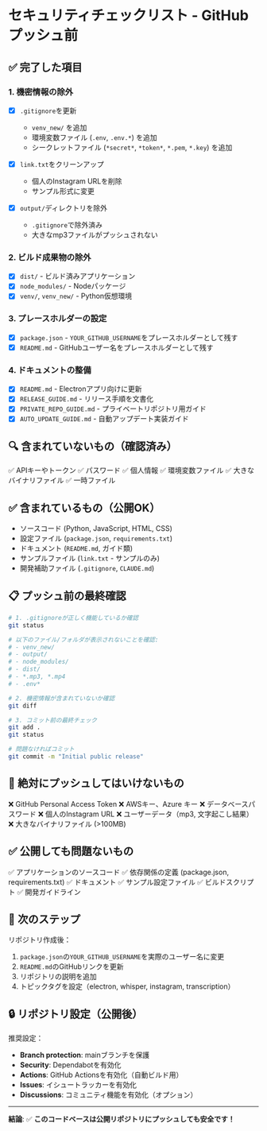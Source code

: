 # セキュリティチェックリスト - GitHubプッシュ前

## ✅ 完了した項目

### 1. 機密情報の除外
- [x] `.gitignore`を更新
  - `venv_new/` を追加
  - 環境変数ファイル (`.env`, `.env.*`) を追加
  - シークレットファイル (`*secret*`, `*token*`, `*.pem`, `*.key`) を追加

- [x] `link.txt`をクリーンアップ
  - 個人のInstagram URLを削除
  - サンプル形式に変更

- [x] `output/`ディレクトリを除外
  - `.gitignore`で除外済み
  - 大きなmp3ファイルがプッシュされない

### 2. ビルド成果物の除外
- [x] `dist/` - ビルド済みアプリケーション
- [x] `node_modules/` - Nodeパッケージ
- [x] `venv/`, `venv_new/` - Python仮想環境

### 3. プレースホルダーの設定
- [x] `package.json` - `YOUR_GITHUB_USERNAME`をプレースホルダーとして残す
- [x] `README.md` - GitHubユーザー名をプレースホルダーとして残す

### 4. ドキュメントの整備
- [x] `README.md` - Electronアプリ向けに更新
- [x] `RELEASE_GUIDE.md` - リリース手順を文書化
- [x] `PRIVATE_REPO_GUIDE.md` - プライベートリポジトリ用ガイド
- [x] `AUTO_UPDATE_GUIDE.md` - 自動アップデート実装ガイド

## 🔍 含まれていないもの（確認済み）

✅ APIキーやトークン
✅ パスワード
✅ 個人情報
✅ 環境変数ファイル
✅ 大きなバイナリファイル
✅ 一時ファイル

## ✅ 含まれているもの（公開OK）

- ソースコード (Python, JavaScript, HTML, CSS)
- 設定ファイル (`package.json`, `requirements.txt`)
- ドキュメント (`README.md`, ガイド類)
- サンプルファイル (`link.txt` - サンプルのみ)
- 開発補助ファイル (`.gitignore`, `CLAUDE.md`)

## 📋 プッシュ前の最終確認

```bash
# 1. .gitignoreが正しく機能しているか確認
git status

# 以下のファイル/フォルダが表示されないことを確認:
# - venv_new/
# - output/
# - node_modules/
# - dist/
# - *.mp3, *.mp4
# - .env*

# 2. 機密情報が含まれていないか確認
git diff

# 3. コミット前の最終チェック
git add .
git status

# 問題なければコミット
git commit -m "Initial public release"
```

## 🚨 絶対にプッシュしてはいけないもの

❌ GitHub Personal Access Token
❌ AWSキー、Azure キー
❌ データベースパスワード
❌ 個人のInstagram URL
❌ ユーザーデータ（mp3, 文字起こし結果）
❌ 大きなバイナリファイル (>100MB)

## ✅ 公開しても問題ないもの

✅ アプリケーションのソースコード
✅ 依存関係の定義 (package.json, requirements.txt)
✅ ドキュメント
✅ サンプル設定ファイル
✅ ビルドスクリプト
✅ 開発ガイドライン

## 🎯 次のステップ

リポジトリ作成後：
1. `package.json`の`YOUR_GITHUB_USERNAME`を実際のユーザー名に変更
2. `README.md`のGitHubリンクを更新
3. リポジトリの説明を追加
4. トピックタグを設定（electron, whisper, instagram, transcription）

## 🔒 リポジトリ設定（公開後）

推奨設定：
- **Branch protection**: mainブランチを保護
- **Security**: Dependabotを有効化
- **Actions**: GitHub Actionsを有効化（自動ビルド用）
- **Issues**: イシュートラッカーを有効化
- **Discussions**: コミュニティ機能を有効化（オプション）

---

**結論**: ✅ **このコードベースは公開リポジトリにプッシュしても安全です！**
